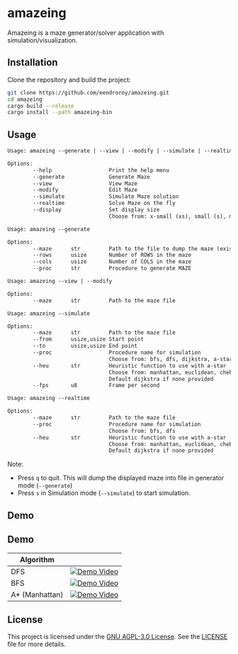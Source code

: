 # amazeing

Amazeing is a maze generator/solver application with simulation/visualization.

## Installation

Clone the repository and build the project:

```sh
git clone https://github.com/eendroroy/amazeing.git
cd amazeing
cargo build --release
cargo install --path amazeing-bin
```

## Usage

```txt
Usage: amazeing --generate | --view | --modify | --simulate | --realtime

Options:
        --help                  Print the help menu
        --generate              Generate Maze
        --view                  View Maze
        --modify                Edit Maze
        --simulate              Simulate Maze solution
        --realtime              Solve Maze on the fly
        --display               Set display size
                                Choose from: x-small (xs), small (s), medium (m), large (l), x-large (xl)

Usage: amazeing --generate

Options:
        --maze      str         Path to the file to dump the maze (existing file will preload the data)
        --rows      usize       Number of ROWS in the maze
        --cols      usize       Number of COLS in the maze
        --proc      str         Procedure to generate MAZE

Usage: amazeing --view | --modify

Options:
        --maze      str         Path to the maze file

Usage: amazeing --simulate

Options:
        --maze      str         Path to the maze file
        --from      usize,usize Start point
        --to        usize,usize End point
        --proc                  Procedure name for simulation
                                Choose from: bfs, dfs, dijkstra, a-star
        --heu       str         Heuristic function to use with a-star
                                Choose from: manhattan, euclidean, chebyshev, octile, dijkstra
                                Default dijkstra if none provided
        --fps       u8          Frame per second

Usage: amazeing --realtime

Options:
        --maze      str         Path to the maze file
        --proc                  Procedure name for simulation
                                Choose from: bfs, dfs
        --heu       str         Heuristic function to use with a-star
                                Choose from: manhattan, euclidean, chebyshev, octile, dijkstra
                                Default dijkstra if none provided
```

Note:

- Press `q` to quit. This will dump the displayed maze into file in generator mode (`--generate`)
- Press `s` in Simulation mode (`--simulate`) to start simulation.

## Demo

## Demo

| Algorithm      |                                                                                                            |
|----------------|------------------------------------------------------------------------------------------------------------|
| DFS            | [![Demo Video](https://img.youtube.com/vi/9F8XRL7lnIU/0.jpg)](https://www.youtube.com/shorts/9F8XRL7lnIU)  |
| BFS            | [![Demo Video](https://img.youtube.com/vi/h8q5vi68fz0/0.jpg)](https://www.youtube.com/shorts/h8q5vi68fz0)  |
| A* (Manhattan) | [![Demo Video](https://img.youtube.com/vi/LkxyikxTX6Y/0.jpg)](https://www.youtube.com/watch?v=LkxyikxTX6Y) |

## License

This project is licensed under the [GNU AGPL-3.0 License](https://www.gnu.org/licenses/agpl-3.0.html). See
the [LICENSE](./LICENSE) file for more details.
